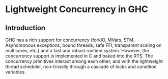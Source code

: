 # Lightweight Concurrency in GHC

## Introduction


GHC has a rich support for concurrency (forkIO, MVars, STM, Asynchronous exceptions, bound threads, safe FFI, transparent scaling on multicores, etc.) and a fast and robust runtime system. However, the concurrency support is implemented in C and baked into the RTS. The concurrency primitives interact among each other, and with the lightweight thread scheduler, non-trivially through a cascade of locks and condition variables. 
